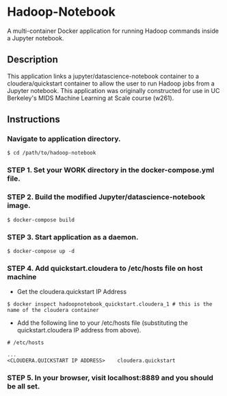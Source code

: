 # Hadoop-Notebook
A multi-container Docker application for running Hadoop commands inside a Jupyter notebook.

## Description
This application links a jupyter/datascience-notebook container to a cloudera/quickstart container
to allow the user to run Hadoop jobs from a Jupyter notebook. This application was originally constructed
for use in UC Berkeley's MIDS Machine Learning at Scale course (w261).

## Instructions
### Navigate to application directory.
```
$ cd /path/to/hadoop-notebook
```
### STEP 1. Set your WORK directory in the docker-compose.yml file.

### STEP 2. Build the modified Jupyter/datascience-notebook image.
```
$ docker-compose build
```
### STEP 3. Start application as a daemon.
```
$ docker-compose up -d
```
### STEP 4. Add quickstart.cloudera to /etc/hosts file on host machine

- Get the cloudera.quickstart IP Address
```
$ docker inspect hadoopnotebook_quickstart.cloudera_1 # this is the name of the cloudera container
```
- Add the following line to your /etc/hosts file (substituting the quickstart.cloudera IP address from above).
```
# /etc/hosts

...
<CLOUDERA.QUICKSTART IP ADDRESS>    cloudera.quickstart

```
### STEP 5. In your browser, visit localhost:8889 and you should be all set.